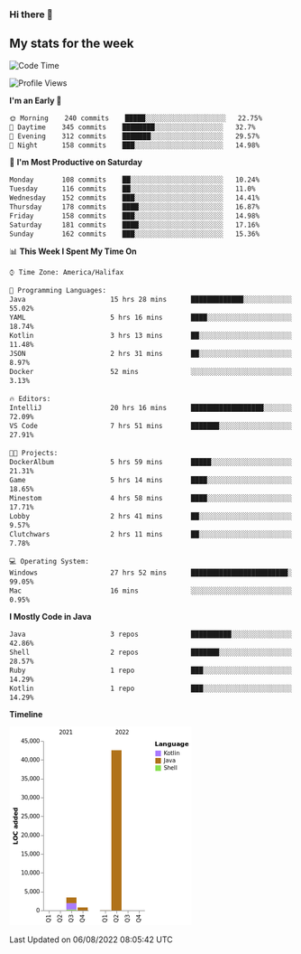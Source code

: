 ### Hi there 👋

## My stats for the week
<!--START_SECTION:waka-->
![Code Time](http://img.shields.io/badge/Code%20Time-369%20hrs%205%20mins-blue)

![Profile Views](http://img.shields.io/badge/Profile%20Views-0-blue)

**I'm an Early 🐤** 

```text
🌞 Morning    240 commits    █████░░░░░░░░░░░░░░░░░░░░   22.75% 
🌆 Daytime    345 commits    ████████░░░░░░░░░░░░░░░░░   32.7% 
🌃 Evening    312 commits    ███████░░░░░░░░░░░░░░░░░░   29.57% 
🌙 Night      158 commits    ███░░░░░░░░░░░░░░░░░░░░░░   14.98%

```
📅 **I'm Most Productive on Saturday** 

```text
Monday       108 commits    ██░░░░░░░░░░░░░░░░░░░░░░░   10.24% 
Tuesday      116 commits    ██░░░░░░░░░░░░░░░░░░░░░░░   11.0% 
Wednesday    152 commits    ███░░░░░░░░░░░░░░░░░░░░░░   14.41% 
Thursday     178 commits    ████░░░░░░░░░░░░░░░░░░░░░   16.87% 
Friday       158 commits    ███░░░░░░░░░░░░░░░░░░░░░░   14.98% 
Saturday     181 commits    ████░░░░░░░░░░░░░░░░░░░░░   17.16% 
Sunday       162 commits    ███░░░░░░░░░░░░░░░░░░░░░░   15.36%

```


📊 **This Week I Spent My Time On** 

```text
⌚︎ Time Zone: America/Halifax

💬 Programming Languages: 
Java                     15 hrs 28 mins      █████████████░░░░░░░░░░░░   55.02% 
YAML                     5 hrs 16 mins       ████░░░░░░░░░░░░░░░░░░░░░   18.74% 
Kotlin                   3 hrs 13 mins       ██░░░░░░░░░░░░░░░░░░░░░░░   11.48% 
JSON                     2 hrs 31 mins       ██░░░░░░░░░░░░░░░░░░░░░░░   8.97% 
Docker                   52 mins             ░░░░░░░░░░░░░░░░░░░░░░░░░   3.13%

🔥 Editors: 
IntelliJ                 20 hrs 16 mins      ██████████████████░░░░░░░   72.09% 
VS Code                  7 hrs 51 mins       ███████░░░░░░░░░░░░░░░░░░   27.91%

🐱‍💻 Projects: 
DockerAlbum              5 hrs 59 mins       █████░░░░░░░░░░░░░░░░░░░░   21.31% 
Game                     5 hrs 14 mins       ████░░░░░░░░░░░░░░░░░░░░░   18.65% 
Minestom                 4 hrs 58 mins       ████░░░░░░░░░░░░░░░░░░░░░   17.71% 
Lobby                    2 hrs 41 mins       ██░░░░░░░░░░░░░░░░░░░░░░░   9.57% 
Clutchwars               2 hrs 11 mins       ██░░░░░░░░░░░░░░░░░░░░░░░   7.78%

💻 Operating System: 
Windows                  27 hrs 52 mins      ████████████████████████░   99.05% 
Mac                      16 mins             ░░░░░░░░░░░░░░░░░░░░░░░░░   0.95%

```

**I Mostly Code in Java** 

```text
Java                     3 repos             ██████████░░░░░░░░░░░░░░░   42.86% 
Shell                    2 repos             ███████░░░░░░░░░░░░░░░░░░   28.57% 
Ruby                     1 repo              ███░░░░░░░░░░░░░░░░░░░░░░   14.29% 
Kotlin                   1 repo              ███░░░░░░░░░░░░░░░░░░░░░░   14.29%

```


**Timeline**

![Chart not found](https://raw.githubusercontent.com/lyndseyy/lyndseyy/main/charts/bar_graph.png) 


 Last Updated on 06/08/2022 08:05:42 UTC
<!--END_SECTION:waka-->